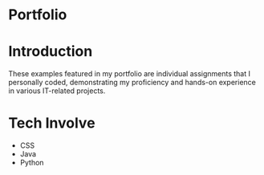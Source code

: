 # Portfolio

# Introduction
These examples featured in my portfolio are individual assignments that I personally coded, demonstrating my proficiency and hands-on experience in various IT-related projects.

# Tech Involve
  - CSS
  - Java
  - Python
